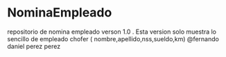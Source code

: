 # NominaEmpleado
repositorio de nomina empleado verson 1.0 . Esta version solo muestra lo sencillo de empleado chofer ( nombre,apellido,nss,sueldo,km)
@fernando daniel perez perez
